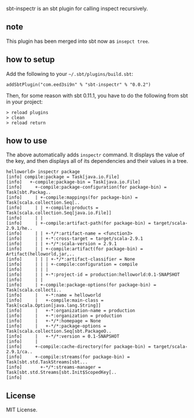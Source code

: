 sbt-inspectr is an sbt plugin for calling inspect recursively.

## note

This plugin has been merged into sbt now as `insepct tree`.

## how to setup
Add the following to your `~/.sbt/plugins/build.sbt`:

    addSbtPlugin("com.eed3si9n" % "sbt-inspectr" % "0.0.2")

Then, for some reason with sbt 0.11.1, you have to do the following from sbt in your project:

    > reload plugins
    > clean
    > reload return

## how to use
The above automatically adds `inspectr` command.
It displays the value of the key, and then displays all of its dependencies and their values in a tree.

```
helloworld> inspectr package
[info] compile:package = Task[java.io.File]
[info]   +-compile:package-bin = Task[java.io.File]
[info]     +-compile:package-configuration(for package-bin) = Task[sbt.Packag..
[info]     | +-compile:mappings(for package-bin) = Task[scala.collection.Seq[..
[info]     | | +-compile:products = Task[scala.collection.Seq[java.io.File]]
[info]     | | 
[info]     | +-compile:artifact-path(for package-bin) = target/scala-2.9.1/he..
[info]     | | +-*/*:artifact-name = <function3>
[info]     | | +-*:cross-target = target/scala-2.9.1
[info]     | | +-*/*:scala-version = 2.9.1
[info]     | | +-compile:artifact(for package-bin) = Artifact(helloworld,jar,..
[info]     | | | +-*/*:artifact-classifier = None
[info]     | | | +-compile:configuration = compile
[info]     | | | 
[info]     | | +-*:project-id = production:helloworld:0.1-SNAPSHOT
[info]     | | 
[info]     | +-compile:package-options(for package-bin) = Task[scala.collecti..
[info]     |   +-*:name = helloworld
[info]     |   +-compile:main-class = Task[scala.Option[java.lang.String]]
[info]     |   +-*:organization-name = production
[info]     |   +-*:organization = production
[info]     |   +-*/*:homepage = None
[info]     |   +-*/*:package-options = Task[scala.collection.Seq[sbt.PackageO..
[info]     |   +-*/*:version = 0.1-SNAPSHOT
[info]     |   
[info]     +-compile:cache-directory(for package-bin) = target/scala-2.9.1/ca..
[info]     +-compile:streams(for package-bin) = Task[sbt.std.TaskStreams[sbt...
[info]       +-*/*:streams-manager = Task[sbt.std.Streams[sbt.Init$ScopedKey[..
[info]
```

## License
MIT License.
